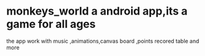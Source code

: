 # monkeys_world  a android app,its  a game for all ages
the app work with music ,animations,canvas board ,points recored table and more 
